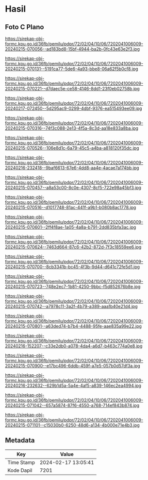 # Hasil

## Foto C Plano

https://sirekap-obj-formc.kpu.go.id/36fb/pemilu/pdpr/72/02/04/10/06/7202041006009-20240215-070056--ad183bd8-15bf-4944-ba2b-0fc43e63e2f3.jpg

https://sirekap-obj-formc.kpu.go.id/36fb/pemilu/pdpr/72/02/04/10/06/7202041006009-20240215-070131--5191ca77-5de6-4a93-bbe8-06a62f5b0cf8.jpg

https://sirekap-obj-formc.kpu.go.id/36fb/pemilu/pdpr/72/02/04/10/06/7202041006009-20240215-070221--d7daec5e-ce58-4146-8dd1-23f0eb02758b.jpg

https://sirekap-obj-formc.kpu.go.id/36fb/pemilu/pdpr/72/02/04/10/06/7202041006009-20240217-072450--5d295ac9-0299-4dbf-9376-ea515493ee09.jpg

https://sirekap-obj-formc.kpu.go.id/36fb/pemilu/pdpr/72/02/04/10/06/7202041006009-20240215-070316--74f3c088-2e13-4f5a-8c3d-aa18e833a8ba.jpg

https://sirekap-obj-formc.kpu.go.id/36fb/pemilu/pdpr/72/02/04/10/06/7202041006009-20240215-070526--106e8d1c-6a79-45c5-a4ba-a818120f35dc.jpg

https://sirekap-obj-formc.kpu.go.id/36fb/pemilu/pdpr/72/02/04/10/06/7202041006009-20240216-232418--9baf6613-67e6-4dd8-aa4e-4acae7a174bb.jpg

https://sirekap-obj-formc.kpu.go.id/36fb/pemilu/pdpr/72/02/04/10/06/7202041006009-20240215-070457--a8a53c00-8c0e-4307-8cf5-722e98a45bf3.jpg

https://sirekap-obj-formc.kpu.go.id/36fb/pemilu/pdpr/72/02/04/10/06/7202041006009-20240215-070516--d1017748-81ac-441f-a9b1-b080b8ac1778.jpg

https://sirekap-obj-formc.kpu.go.id/36fb/pemilu/pdpr/72/02/04/10/06/7202041006009-20240215-070601--2ff4f8ae-1a05-4a8a-b791-2dd835bfa3ac.jpg

https://sirekap-obj-formc.kpu.go.id/36fb/pemilu/pdpr/72/02/04/10/06/7202041006009-20240215-070624--7463d664-87c6-42b2-872d-7f3c18559ee6.jpg

https://sirekap-obj-formc.kpu.go.id/36fb/pemilu/pdpr/72/02/04/10/06/7202041006009-20240215-070700--8cb3341b-bc45-4f3b-9d44-d641c72fe5d1.jpg

https://sirekap-obj-formc.kpu.go.id/36fb/pemilu/pdpr/72/02/04/10/06/7202041006009-20240215-070723--748e2ec7-1b81-4250-9bbc-f5d852676b8e.jpg

https://sirekap-obj-formc.kpu.go.id/36fb/pemilu/pdpr/72/02/04/10/06/7202041006009-20240215-070742--a7978c11-3a2f-4b79-a389-aaa1b40e21d4.jpg

https://sirekap-obj-formc.kpu.go.id/36fb/pemilu/pdpr/72/02/04/10/06/7202041006009-20240215-070801--a63ded74-b7b4-4488-95fe-aae835a99e22.jpg

https://sirekap-obj-formc.kpu.go.id/36fb/pemilu/pdpr/72/02/04/10/06/7202041006009-20240216-152207--c33e2db0-a078-4da4-a6d7-b463c774a0e8.jpg

https://sirekap-obj-formc.kpu.go.id/36fb/pemilu/pdpr/72/02/04/10/06/7202041006009-20240215-070900--e17bc496-6ddb-459f-a7e5-057b0d57df3a.jpg

https://sirekap-obj-formc.kpu.go.id/36fb/pemilu/pdpr/72/02/04/10/06/7202041006009-20240216-232632--629b1d5a-5a4e-4af5-a839-146ec2ea4994.jpg

https://sirekap-obj-formc.kpu.go.id/36fb/pemilu/pdpr/72/02/04/10/06/7202041006009-20240215-071042--657a5874-87f6-4550-a768-714ef843b874.jpg

https://sirekap-obj-formc.kpu.go.id/36fb/pemilu/pdpr/72/02/04/10/06/7202041006009-20240215-071101--c15030b0-6250-48d6-a134-4b000e71e4b3.jpg


## Metadata

| Key        | Value               |
| ---------- | ------------------- |
| Time Stamp | 2024-02-17 13:05:41 |
| Kode Dapil | 7201                |



